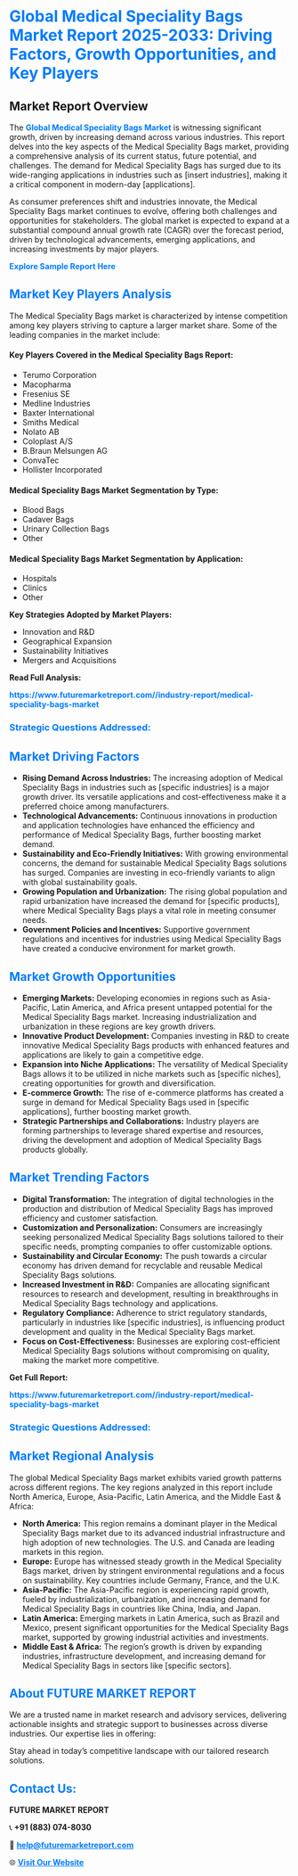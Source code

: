 <h1 style="color: #007BFF;">Global Medical Speciality Bags Market Report 2025-2033: Driving Factors, Growth Opportunities, and Key Players</h1>

<section id="overview">
<h2>Market Report Overview</h2>
<p>The <a href="https://www.futuremarketreport.com//industry-report/medical-speciality-bags-market" style="color: #007BFF; text-decoration: none;"><strong>Global Medical Speciality Bags Market</strong></a> is witnessing significant growth, driven by increasing demand across various industries. This report delves into the key aspects of the Medical Speciality Bags market, providing a comprehensive analysis of its current status, future potential, and challenges. The demand for Medical Speciality Bags has surged due to its wide-ranging applications in industries such as [insert industries], making it a critical component in modern-day [applications].</p>
<p>As consumer preferences shift and industries innovate, the Medical Speciality Bags market continues to evolve, offering both challenges and opportunities for stakeholders. The global market is expected to expand at a substantial compound annual growth rate (CAGR) over the forecast period, driven by technological advancements, emerging applications, and increasing investments by major players.</p>
</section>

<section id="overview">
<p><a href="https://www.futuremarketreport.com//request-sample/reportId=92861" style="color: #007BFF; text-decoration: none;"><strong>Explore Sample Report Here</strong></a></p>
</section>

<section id="key-players">
<h2 style="color: #007BFF;">Market Key Players Analysis</h2>
<p>The Medical Speciality Bags market is characterized by intense competition among key players striving to capture a larger market share. Some of the leading companies in the market include:</p>
<h4>Key Players Covered in the Medical Speciality Bags Report:</h4>
<ul><li>Terumo Corporation</li><li>Macopharma</li><li>Fresenius SE</li><li>Medline Industries</li><li>Baxter International</li><li>Smiths Medical</li><li>Nolato AB</li><li>Coloplast A/S</li><li>B.Braun Melsungen AG</li><li>ConvaTec</li><li>Hollister Incorporated</li></ul>
<h4>Medical Speciality Bags Market Segmentation by Type:</h4>
<ul><li>Blood Bags</li><li>Cadaver Bags</li><li>Urinary Collection Bags</li><li>Other</li></ul>

<h4>Medical Speciality Bags Market Segmentation by Application:</h4>
<ul><li>Hospitals</li><li>Clinics</li><li>Other</li></ul>
<p><strong>Key Strategies Adopted by Market Players:</strong></p>
<ul>
<li>Innovation and R&D</li>
<li>Geographical Expansion</li>
<li>Sustainability Initiatives</li>
<li>Mergers and Acquisitions</li>
</ul>
</section>

<section>
<p><strong>Read Full Analysis: </strong></p><a href="https://www.futuremarketreport.com//industry-report/medical-speciality-bags-market" style="color: #007BFF; text-decoration: none;"><strong>https://www.futuremarketreport.com//industry-report/medical-speciality-bags-market</strong></a>
<h3 style="color: #007BFF;">Strategic Questions Addressed:</h3>
</section>

<section id="driving-factors">
<h2 style="color: #007BFF;">Market Driving Factors</h2>
<ul>
<li><strong>Rising Demand Across Industries:</strong> The increasing adoption of Medical Speciality Bags in industries such as [specific industries] is a major growth driver. Its versatile applications and cost-effectiveness make it a preferred choice among manufacturers.</li>
<li><strong>Technological Advancements:</strong> Continuous innovations in production and application technologies have enhanced the efficiency and performance of Medical Speciality Bags, further boosting market demand.</li>
<li><strong>Sustainability and Eco-Friendly Initiatives:</strong> With growing environmental concerns, the demand for sustainable Medical Speciality Bags solutions has surged. Companies are investing in eco-friendly variants to align with global sustainability goals.</li>
<li><strong>Growing Population and Urbanization:</strong> The rising global population and rapid urbanization have increased the demand for [specific products], where Medical Speciality Bags plays a vital role in meeting consumer needs.</li>
<li><strong>Government Policies and Incentives:</strong> Supportive government regulations and incentives for industries using Medical Speciality Bags have created a conducive environment for market growth.</li>
</ul>
</section>

<section id="growth-opportunities">
<h2 style="color: #007BFF;">Market Growth Opportunities</h2>
<ul>
<li><strong>Emerging Markets:</strong> Developing economies in regions such as Asia-Pacific, Latin America, and Africa present untapped potential for the Medical Speciality Bags market. Increasing industrialization and urbanization in these regions are key growth drivers.</li>
<li><strong>Innovative Product Development:</strong> Companies investing in R&D to create innovative Medical Speciality Bags products with enhanced features and applications are likely to gain a competitive edge.</li>
<li><strong>Expansion into Niche Applications:</strong> The versatility of Medical Speciality Bags allows it to be utilized in niche markets such as [specific niches], creating opportunities for growth and diversification.</li>
<li><strong>E-commerce Growth:</strong> The rise of e-commerce platforms has created a surge in demand for Medical Speciality Bags used in [specific applications], further boosting market growth.</li>
<li><strong>Strategic Partnerships and Collaborations:</strong> Industry players are forming partnerships to leverage shared expertise and resources, driving the development and adoption of Medical Speciality Bags products globally.</li>
</ul>
</section>

<section id="trending-factors">
<h2 style="color: #007BFF;">Market Trending Factors</h2>
<ul>
<li><strong>Digital Transformation:</strong> The integration of digital technologies in the production and distribution of Medical Speciality Bags has improved efficiency and customer satisfaction.</li>
<li><strong>Customization and Personalization:</strong> Consumers are increasingly seeking personalized Medical Speciality Bags solutions tailored to their specific needs, prompting companies to offer customizable options.</li>
<li><strong>Sustainability and Circular Economy:</strong> The push towards a circular economy has driven demand for recyclable and reusable Medical Speciality Bags solutions.</li>
<li><strong>Increased Investment in R&D:</strong> Companies are allocating significant resources to research and development, resulting in breakthroughs in Medical Speciality Bags technology and applications.</li>
<li><strong>Regulatory Compliance:</strong> Adherence to strict regulatory standards, particularly in industries like [specific industries], is influencing product development and quality in the Medical Speciality Bags market.</li>
<li><strong>Focus on Cost-Effectiveness:</strong> Businesses are exploring cost-efficient Medical Speciality Bags solutions without compromising on quality, making the market more competitive.</li>
</ul>
</section>

<section>
<p><strong>Get Full Report: </strong></p><a href="https://www.futuremarketreport.com//industry-report/medical-speciality-bags-market" style="color: #007BFF; text-decoration: none;"><strong>https://www.futuremarketreport.com//industry-report/medical-speciality-bags-market</strong></a>
<h3 style="color: #007BFF;">Strategic Questions Addressed:</h3>
</section>


<section id="regional-analysis">
<h2 style="color: #007BFF;">Market Regional Analysis</h2>
<p>The global Medical Speciality Bags market exhibits varied growth patterns across different regions. The key regions analyzed in this report include North America, Europe, Asia-Pacific, Latin America, and the Middle East & Africa:</p>
<ul>
<li><strong>North America:</strong> This region remains a dominant player in the Medical Speciality Bags market due to its advanced industrial infrastructure and high adoption of new technologies. The U.S. and Canada are leading markets in this region.</li>
<li><strong>Europe:</strong> Europe has witnessed steady growth in the Medical Speciality Bags market, driven by stringent environmental regulations and a focus on sustainability. Key countries include Germany, France, and the U.K.</li>
<li><strong>Asia-Pacific:</strong> The Asia-Pacific region is experiencing rapid growth, fueled by industrialization, urbanization, and increasing demand for Medical Speciality Bags in countries like China, India, and Japan.</li>
<li><strong>Latin America:</strong> Emerging markets in Latin America, such as Brazil and Mexico, present significant opportunities for the Medical Speciality Bags market, supported by growing industrial activities and investments.</li>
<li><strong>Middle East & Africa:</strong> The region’s growth is driven by expanding industries, infrastructure development, and increasing demand for Medical Speciality Bags in sectors like [specific sectors].</li>
</ul>
</section>

<footer>
<h2 style="color: #007BFF;">About FUTURE MARKET REPORT</h2>
<p>We are a trusted name in market research and advisory services, delivering actionable insights and strategic support to businesses across diverse industries. Our expertise lies in offering:</p>

<p>Stay ahead in today’s competitive landscape with our tailored research solutions.</p>

<h2 style="color: #007BFF;">Contact Us:</h2>
<p><strong>FUTURE MARKET REPORT</strong></p>
<p>📞 <strong>+91 (883) 074-8030</strong></p>
<p>📧 <strong><a href="mailto:help@futuremarketreport.com" style="color: #007BFF;">help@futuremarketreport.com</a></strong></p>
<p>🌐 <strong><a href="https://www.futuremarketreport.com/" style="color: #007BFF;">Visit Our Website</a></strong></p>
</footer>